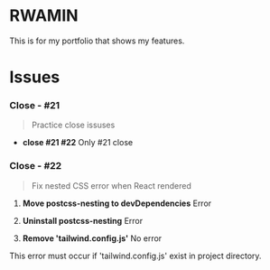 # RWAMIN

This is for my portfolio that shows my features.

# Issues

### Close - #21

> Practice close issuses

- **close #21 #22**
  Only #21 close

### Close - #22

> Fix nested CSS error when React rendered

1. **Move postcss-nesting to devDependencies**
   Error

2. **Uninstall postcss-nesting**
   Error

3. **Remove 'tailwind.config.js'**
   No error

This error must occur if 'tailwind.config.js' exist in project directory.
